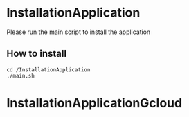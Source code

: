 # InstallationApplication
Please run the main script to install the application

## How to install
```
cd /InstallationApplication
./main.sh
```
# InstallationApplicationGcloud
